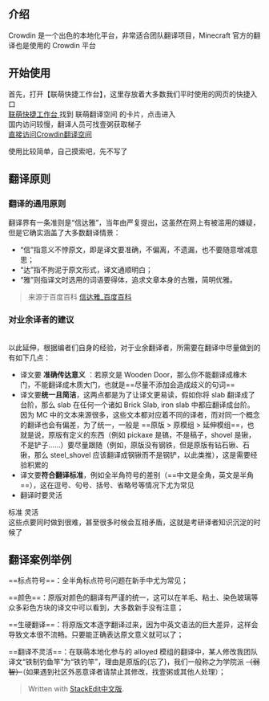 ## 介绍
Crowdin 是一个出色的本地化平台，非常适合团队翻译项目，Minecraft 官方的翻译也是使用的 Crowdin 平台

## 开始使用
首先，打开【联萌快捷工作台】，这里存放着大多数我们平时使用的网页的快捷入口 <br>
[联萌快捷工作台 ](https://yizhouuu.github.io/)
找到 联萌翻译空间 的卡片，点击进入<br>
国内访问较慢，翻译人员可找壹粥获取梯子<br>
[直接访问Crowdin翻译空间](https://zh.crowdin.com/project/LianmengTranslate/zh-CN)

使用比较简单，自己摸索吧，先不写了

## 翻译原则<br>
### 翻译的通用原则
翻译界有一条准则是“信达雅”，当年由严复提出，这虽然在网上有被滥用的嫌疑，但是它确实涵盖了大多数翻译情景：
- “信”指意义不悖原文，即是译文要准确，不偏离，不遗漏，也不要随意增减意思；
-  “达”指不拘泥于原文形式，译文通顺明白；
- “雅”则指译文时选用的词语要得体，追求文章本身的古雅，简明优雅。
> 来源于百度百科 [信达雅_百度百科](https://baike.baidu.com/item/%E4%BF%A1%E8%BE%BE%E9%9B%85/10899200)

### 对业余译者的建议
<br>以此延伸，根据编者们自身的经验，对于业余翻译者，所需要在翻译中尽量做到的有如下几点：


- 译文要 **准确传达意义** ：若原文是 Wooden Door，那么你不能翻译成橡木门，不能翻译成木质大门，也就是==尽量不添加会造成歧义的句词==
- 译文要**统一且简洁**，这两点都是为了让译文更易读，假如你将 slab 翻译成了台阶，那么 slab 在任何一个诸如 Brick Slab, iron slab 中都应翻译成台阶。因为 MC 中的文本来源很多，这些文本都对应着不同的译者，而对同一个概念的翻译也会有偏差，为了统一，一般是 ==原版 > 原模组 > 延伸模组==，也就是说，原版有定义的东西（例如 pickaxe 是镐，不是稿子，shovel 是锹，不是铲子......）要尽量跟随（例如，原版没有钢铁，但是原版有钻石锹、石锹，那么 steel_shovel 应该翻译成钢锹而不是钢铲，以此类推），这是需要经验积累的
- 译文要**符合翻译标准**，例如全半角符号的差别（==中文是全角，英文是半角==），这在逗号、句号、括号、省略号等情况下尤为常见
- 翻译时要灵活


标准
灵活
<br>这些点要同时做到很难，甚至很多时候会互相矛盾，这就是考研译者知识沉淀的时候了

## 翻译案例举例
==标点符号==：全半角标点符号问题在新手中尤为常见；

==颜色==：原版对颜色的翻译有严谨的统一，这可以在羊毛、粘土、染色玻璃等众多彩色方块的译文中可以看到，大多数新手没有注意；

==生硬翻译==：将原版文本逐字翻译过来，因为中英文语法的巨大差异，这样会导致文本很不流畅。只要能正确表达原文意义就可以了；

==翻译不灵活==：在联萌本地化参与的 alloyed 模组的翻译中，某人修改我团队译文“铁制钓鱼竿”为“铁钓竿”，理由是原版的{忘了}，我们一般称之为学院派 ~~（弱智）~~（如果遇到社区外恶意译者请禁止其修改，找壹粥或其他人处理）；
> Written with [StackEdit中文版](https://stackedit.cn/).
<!--stackedit_data:
eyJoaXN0b3J5IjpbODExMDAwNDk3XX0=
-->